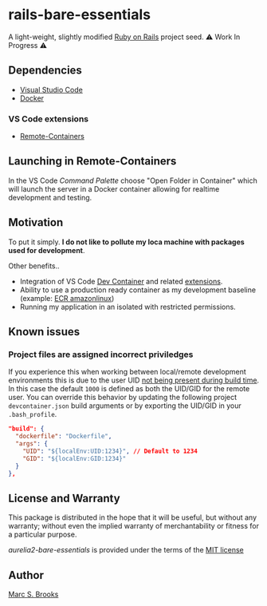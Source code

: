 # rails-bare-essentials

A light-weight, slightly modified [Ruby on Rails](https://rubyonrails.org) project seed. :warning: Work In Progress :warning:

## Dependencies

- [Visual Studio Code](https://code.visualstudio.com/download)
- [Docker](https://docs.docker.com/get-docker)

### VS Code extensions

- [Remote-Containers](https://marketplace.visualstudio.com/items?itemName=ms-vscode-remote.remote-containers)

## Launching in Remote-Containers

In the VS Code _Command Palette_ choose "Open Folder in Container" which will launch the server in a Docker container allowing for realtime development and testing.

## Motivation

To put it simply. **I do not like to pollute my loca machine with packages used for development**.

Other benefits..

- Integration of VS Code [Dev Container](https://code.visualstudio.com/docs/devcontainers/containers) and related [extensions](https://marketplace.visualstudio.com/VSCode).
- Ability to use a production ready container as my development baseline (example: [ECR amazonlinux](https://gallery.ecr.aws/amazonlinux/amazonlinux))
- Running my application in an isolated with restricted permissions.

## Known issues

### Project files are assigned incorrect priviledges

If you experience this when working between local/remote development environments this is due to the user UID [not being present during build time](https://github.com/microsoft/vscode-remote-release/issues/6834#issuecomment-1158600543). In this case the default `1000` is defined as both the UID/GID for the remote user.  You can override this behavior by updating the following project `devcontainer.json` build arguments or by exporting the UID/GID in your `.bash_profile`.

```json
"build": {
  "dockerfile": "Dockerfile",
  "args": {
    "UID": "${localEnv:UID:1234}", // Default to 1234
    "GID": "${localEnv:GID:1234}"
  }
},
```

## License and Warranty

This package is distributed in the hope that it will be useful, but without any warranty; without even the implied warranty of merchantability or fitness for a particular purpose.

_aurelia2-bare-essentials_ is provided under the terms of the [MIT license](http://www.opensource.org/licenses/mit-license.php)

## Author

[Marc S. Brooks](https://github.com/nuxy)
